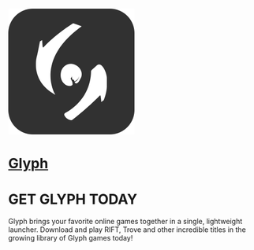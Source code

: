 ﻿![glyph Logo](https://raw.githubusercontent.com/Zoullx/chocolatey-packages/master/icons/glyph.png "Glyph Logo")

# [Glyph](https://community.chocolatey.org/packages/glyph-launcher)

# GET GLYPH TODAY
Glyph brings your favorite online games together in a single, lightweight launcher. Download and play RIFT, Trove and other incredible titles in the growing library of Glyph games today!
